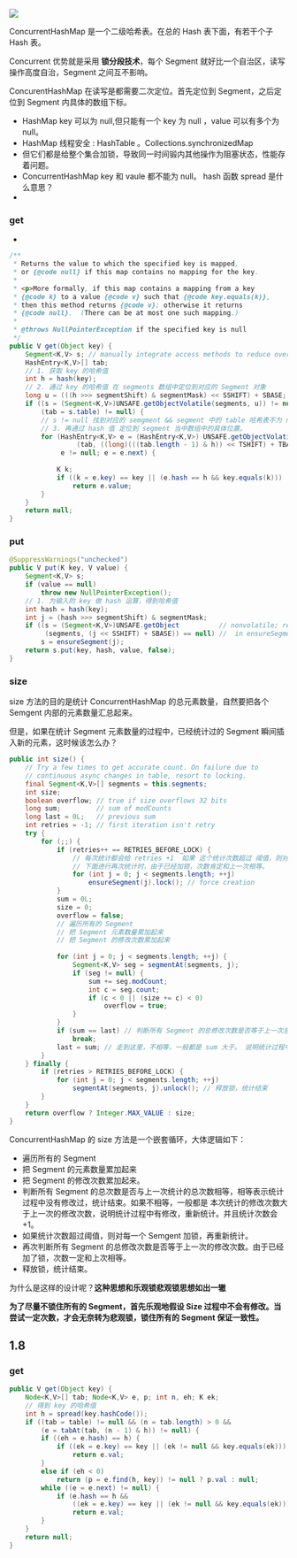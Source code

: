 ![](https://note-austen-1256667106.cos.ap-beijing.myqcloud.com/20200914142148.png)

ConcurrentHashMap 是一个二级哈希表。在总的 Hash 表下面，有若干个子 Hash 表。

Concurrent 优势就是采用 **锁分段技术**，每个 Segment 就好比一个自治区，读写操作高度自治，Segment 之间互不影响。

ConcurentHashMap 在读写是都需要二次定位。首先定位到 Segment，之后定位到 Segment 内具体的数组下标。



* HashMap  key 可以为 null,但只能有一个 key 为 null ，value 可以有多个为 null。
* HashMap 线程安全 : HashTable 。Collections.synchronizedMap 
* 但它们都是给整个集合加锁，导致同一时间锻内其他操作为阻塞状态，性能存着问题。
* ConcurrentHashMap key 和 vaule 都不能为 null。 hash 函数 spread 是什么意思？
* 



### get

* 

```java
/**
 * Returns the value to which the specified key is mapped,
 * or {@code null} if this map contains no mapping for the key.
 *
 * <p>More formally, if this map contains a mapping from a key
 * {@code k} to a value {@code v} such that {@code key.equals(k)},
 * then this method returns {@code v}; otherwise it returns
 * {@code null}.  (There can be at most one such mapping.)
 *
 * @throws NullPointerException if the specified key is null
 */
public V get(Object key) {
    Segment<K,V> s; // manually integrate access methods to reduce overhead
    HashEntry<K,V>[] tab;
    // 1. 获取 key 的哈希值
    int h = hash(key);
    // 2. 通过 key 的哈希值 在 segments 数组中定位到对应的 Segment 对象
    long u = (((h >>> segmentShift) & segmentMask) << SSHIFT) + SBASE;
    if ((s = (Segment<K,V>)UNSAFE.getObjectVolatile(segments, u)) != null &&
        (tab = s.table) != null) {
        // s != null 找到对应的 semgment && segment 中的 table 哈希表不为 null 
        // 3. 再通过 hash 值 定位到 segment 当中数组中的具体位置。
        for (HashEntry<K,V> e = (HashEntry<K,V>) UNSAFE.getObjectVolatile
                 (tab, ((long)(((tab.length - 1) & h)) << TSHIFT) + TBASE);
             e != null; e = e.next) {
            
            K k;
            if ((k = e.key) == key || (e.hash == h && key.equals(k)))
                return e.value;
        }
    }
    return null;
}
```

### put

```java
@SuppressWarnings("unchecked")
public V put(K key, V value) {
    Segment<K,V> s;
    if (value == null)
        throw new NullPointerException();
    // 1. 为输入的 key 做 hash 运算，得到哈希值
    int hash = hash(key);
    int j = (hash >>> segmentShift) & segmentMask;
    if ((s = (Segment<K,V>)UNSAFE.getObject          // nonvolatile; recheck
         (segments, (j << SSHIFT) + SBASE)) == null) //  in ensureSegment
        s = ensureSegment(j);
    return s.put(key, hash, value, false);
}
```

### size

size 方法的目的是统计 ConcurrentHashMap 的总元素数量，自然要把各个 Semgent 内部的元素数量汇总起来。

但是，如果在统计 Segment 元素数量的过程中，已经统计过的 Segment 瞬间插入新的元素，这时候该怎么办？



```java
public int size() {
    // Try a few times to get accurate count. On failure due to
    // continuous async changes in table, resort to locking.
    final Segment<K,V>[] segments = this.segments;
    int size;
    boolean overflow; // true if size overflows 32 bits
    long sum;         // sum of modCounts
    long last = 0L;   // previous sum
    int retries = -1; // first iteration isn't retry
    try {
        for (;;) {
            if (retries++ == RETRIES_BEFORE_LOCK) {
                // 每次统计都会给 retries +1  如果 这个统计次数超过 阈值，则对每个 Segment 加锁，再重新统计。
                // 下面进行再次统计时，由于已经加锁，次数肯定和上一次相等。
                for (int j = 0; j < segments.length; ++j)
                    ensureSegment(j).lock(); // force creation
            }
            sum = 0L;
            size = 0;
            overflow = false;
            // 遍历所有的 Segment
            // 把 Segment 元素数量累加起来
            // 把 Segment 的修改次数累加起来
           
            for (int j = 0; j < segments.length; ++j) {
                Segment<K,V> seg = segmentAt(segments, j);
                if (seg != null) {
                    sum += seg.modCount;
                    int c = seg.count;
                    if (c < 0 || (size += c) < 0)
                        overflow = true;
                }
            }
            if (sum == last) // 判断所有 Segment 的总修改次数是否等于上一次总修改次数。如果相等说明没有修改过，统计结束
                break;
            last = sum; // 走到这里，不相等，一般都是 sum 大于。 说明统计过程中有修改，重新统计 for 循环
        }
    } finally {
        if (retries > RETRIES_BEFORE_LOCK) {
            for (int j = 0; j < segments.length; ++j)
                segmentAt(segments, j).unlock(); // 释放锁，统计结束
        }
    }
    return overflow ? Integer.MAX_VALUE : size;
}
```

ConcurrentHashMap 的 size 方法是一个嵌套循环，大体逻辑如下：

* 遍历所有的 Segment
* 把 Segment 的元素数量累加起来
* 把 Segment 的修改次数累加起来。
* 判断所有 Segment 的总次数是否与上一次统计的总次数相等，相等表示统计过程中没有修改过，统计结束。如果不相等，一般都是 本次统计的修改次数大于上一次的修改次数，说明统计过程中有修改，重新统计。并且统计次数会 +1。
* 如果统计次数超过阈值，则对每一个 Semgent 加锁，再重新统计。
* 再次判断所有 Segment 的总修改次数是否等于上一次的修改次数。由于已经加了锁，次数一定和上次相等。
* 释放锁，统计结束。

为什么是这样的设计呢？**这种思想和乐观锁悲观锁思想如出一辙**

**为了尽量不锁住所有的 Segment，首先乐观地假设 Size 过程中不会有修改。当尝试一定次数，才会无奈转为悲观锁，锁住所有的 Segment 保证一致性。**







## 1.8 

### get

```java
public V get(Object key) {
    Node<K,V>[] tab; Node<K,V> e, p; int n, eh; K ek;
    // 得到 key 的哈希值
    int h = spread(key.hashCode());
    if ((tab = table) != null && (n = tab.length) > 0 &&
        (e = tabAt(tab, (n - 1) & h)) != null) {
        if ((eh = e.hash) == h) {
            if ((ek = e.key) == key || (ek != null && key.equals(ek)))
                return e.val;
        }
        else if (eh < 0)
            return (p = e.find(h, key)) != null ? p.val : null;
        while ((e = e.next) != null) {
            if (e.hash == h &&
                ((ek = e.key) == key || (ek != null && key.equals(ek))))
                return e.val;
        }
    }
    return null;
}
```